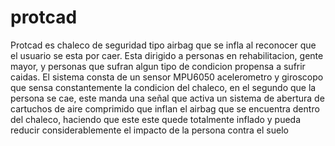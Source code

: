 # protcad
Protcad es chaleco de seguridad tipo airbag que se infla al reconocer que el usuario se esta por caer. Esta dirigido a personas en rehabilitacion, gente mayor, y personas que sufran algun tipo de condicion propensa a sufrir caidas. El sistema consta de un sensor MPU6050 acelerometro y giroscopo que sensa constantemente la condicion del chaleco, en el segundo que la persona se cae, este manda una señal que activa un sistema de abertura de cartuchos de aire comprimido que inflan el airbag que se encuentra dentro del chaleco, haciendo que este este quede totalmente inflado y pueda reducir considerablemente el impacto de la persona contra el suelo
